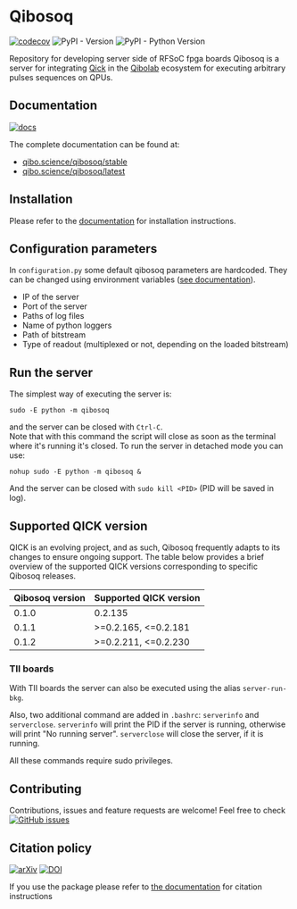 # Qibosoq

[![codecov](https://codecov.io/gh/qiboteam/qibosoq/branch/main/graph/badge.svg?token=1EKZKVEVX0)](https://codecov.io/gh/qiboteam/qibosoq)
![PyPI - Version](https://img.shields.io/pypi/v/qibosoq)
![PyPI - Python Version](https://img.shields.io/pypi/pyversions/qibosoq)

Repository for developing server side of RFSoC fpga boards Qibosoq is a server
for integrating [Qick](https://github.com/openquantumhardware/qick) in the
[Qibolab](https://github.com/qiboteam/qibolab) ecosystem for executing arbitrary
pulses sequences on QPUs.

## Documentation

[![docs](https://github.com/qiboteam/qibosoq/actions/workflows/publish.yml/badge.svg)](https://qibo.science/qibosoq/stable/)

The complete documentation can be found at:

- [qibo.science/qibosoq/stable](https://qibo.science/qibosoq/stable/)
- [qibo.science/qibosoq/latest](https://qibo.science/qibosoq/latest/)

## Installation

Please refer to the
[documentation](https://qibo.science/qibosoq/stable/getting-started/installation.html)
for installation instructions.

## Configuration parameters

In `configuration.py` some default qibosoq parameters are hardcoded. They can be
changed using environment variables
([see documentation](https://qibo.science/qibosoq/stable/getting-started/usage.html)).

- IP of the server
- Port of the server
- Paths of log files
- Name of python loggers
- Path of bitstream
- Type of readout (multiplexed or not, depending on the loaded bitstream)

## Run the server

The simplest way of executing the server is:

```
sudo -E python -m qibosoq
```

and the server can be closed with `Ctrl-C`.\
Note that with this command the script will close as soon as the terminal where
it's running it's closed. To run the server in detached mode you can use:

```
nohup sudo -E python -m qibosoq &
```

And the server can be closed with `sudo kill <PID>` (PID will be saved in log).

## Supported QICK version

QICK is an evolving project, and as such, Qibosoq frequently adapts to its
changes to ensure ongoing support. The table below provides a brief overview of
the supported QICK versions corresponding to specific Qibosoq releases.

| Qibosoq version | Supported QICK version |
| --------------- | ---------------------- |
| 0.1.0           | 0.2.135                |
| 0.1.1           | >=0.2.165, <=0.2.181   |
| 0.1.2           | >=0.2.211, <=0.2.230   |

### TII boards

With TII boards the server can also be executed using the alias
`server-run-bkg`.

Also, two additional command are added in `.bashrc`: `serverinfo` and
`serverclose`. `serverinfo` will print the PID if the server is running,
otherwise will print "No running server". `serverclose` will close the server,
if it is running.

All these commands require sudo privileges.

## Contributing

Contributions, issues and feature requests are welcome! Feel free to check
<a href="https://github.com/qiboteam/qibosoq/issues"><img alt="GitHub issues" src="https://img.shields.io/github/issues-closed/qiboteam/qibosoq"/></a>

## Citation policy

[![arXiv](https://img.shields.io/badge/arXiv-2310.05851-b31b1b.svg)](https://arxiv.org/abs/2310.05851)
[![DOI](https://zenodo.org/badge/567203263.svg)](https://zenodo.org/badge/latestdoi/567203263)

If you use the package please refer to
[the documentation](https://qibo.science/qibo/stable/appendix/citing-qibo.html#publications)
for citation instructions
